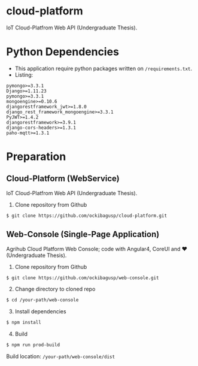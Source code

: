 # cloud-platform
IoT Cloud-Platfrom Web API (Undergraduate Thesis).

# Python Dependencies

- This application require python packages written on `/requirements.txt`.
- Listing:
```shell
pymongo>=3.3.1
Django>=1.11.23
pymongo>=3.3.1
mongoengine>=0.10.6
djangorestframework_jwt>=1.8.0
django_rest_framework_mongoengine>=3.3.1
PyJWT>=1.4.2
djangorestframework>=3.9.1
django-cors-headers>=1.3.1
paho-mqtt>=1.3.1
```

# Preparation
## Cloud-Platform (WebService)
IoT Cloud-Platfrom Web API (Undergraduate Thesis).

1. Clone repository from Github

```bash
$ git clone https://github.com/ockibagusp/cloud-platform.git
```

## Web-Console (Single-Page Application)
Agrihub Cloud Platform Web Console; code with Angular4, CoreUI and ❤ (Undergraduate Thesis).

1. Clone repository from Github

```bash
$ git clone https://github.com/ockibagusp/web-console.git
```

2. Change directory to cloned repo

```bash
$ cd /your-path/web-console
```

3. Install dependencies

```bash
$ npm install
```

4. Build

```bash
$ npm run prod-build
```

Build location: `/your-path/web-console/dist`
